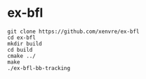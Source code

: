 # ex-bfl

```console
git clone https://github.com/xenvre/ex-bfl
cd ex-bfl
mkdir build
cd build
cmake ../
make
./ex-bfl-bb-tracking
```
